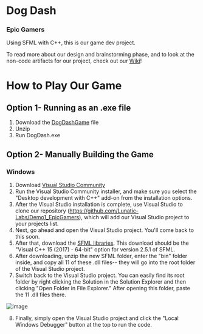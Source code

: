 # Dog Dash
### Epic Gamers

Using SFML with C++, this is our game dev project.

To read more about our design and brainstorming phase, and to look at the non-code artifacts for our project, check out our [Wiki](https://github.com/Lunatic-Labs/Demo1_EpicGamers/wiki/Dog-Dash-Design)!

# How to Play Our Game
## Option 1- Running as an .exe file
1. Download the [DogDashGame](https://github.com/Lunatic-Labs/Demo1_EpicGamers/raw/AlexBranch/DogDashGame.zip) file
2. Unzip
3. Run DogDash.exe

## Option 2- Manually Building the Game
### Windows
1. Download [Visual Studio Community](https://visualstudio.microsoft.com/downloads/)
2. Run the Visual Studio Community installer, and make sure you select the "Desktop development with C++" add-on from the installation options.
3. After the Visual Studio installation is complete, use Visual Studio to clone our repository (https://github.com/Lunatic-Labs/Demo1_EpicGamers), which will add our Visual Studio project to your projects list.
4. Next, go ahead and open the Visual Studio project. You'll come back to this soon.
5. After that, download the [SFML libraries](https://www.sfml-dev.org/download/sfml/2.5.1/). This download should be the "Visual C++ 15 (2017) - 64-bit" option for version 2.5.1 of SFML.
6. After downloading, unzip the new SFML folder, enter the "bin" folder inside, and copy all 11 of these .dll files-- they will go into the root folder of the Visual Studio project. 
7. Switch back to the Visual Studio project. You can easily find its root folder by right clicking the Solution in the Solution Explorer and then clicking "Open Folder in File Explorer." After opening this folder, paste the 11 .dll files there.

![image](https://user-images.githubusercontent.com/79927828/205941309-585f5ec5-f7e6-404a-9f3c-d59f04e05bc9.png)

8. Finally, simply open the Visual Studio project and click the "Local Windows Debugger" button at the top to run the code.
